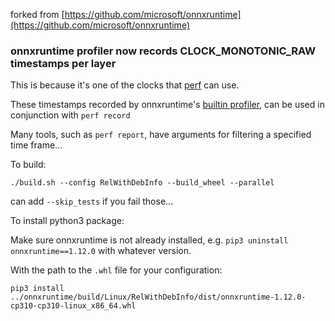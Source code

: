 forked from [https://github.com/microsoft/onnxruntime](https://github.com/microsoft/onnxruntime)

### onnxruntime profiler now records CLOCK_MONOTONIC_RAW timestamps per layer

This is because it's one of the clocks that [perf](https://perf.wiki.kernel.org/index.php/Main_Page) can use.

These timestamps recorded by onnxruntime's
[builtin profiler](https://onnxruntime.ai/docs/api/python/auto_examples/plot_profiling.html),
can be used in conjunction with `perf record`

Many tools, such as `perf report`, have arguments for filtering a specified time frame...

To build:

`./build.sh --config RelWithDebInfo --build_wheel --parallel`

can add `--skip_tests` if you fail those...

To install python3 package:

Make sure onnxruntime is not already installed, e.g. `pip3 uninstall onnxruntime==1.12.0` with whatever version.

With the path to the `.whl` file for your configuration:

`pip3 install ../onnxruntime/build/Linux/RelWithDebInfo/dist/onnxruntime-1.12.0-cp310-cp310-linux_x86_64.whl`
